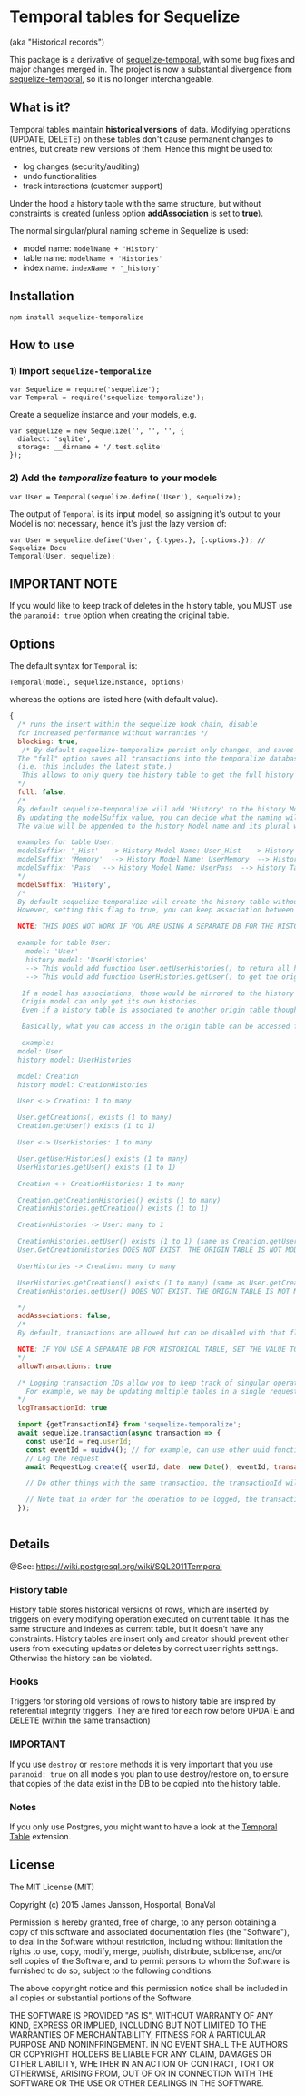 # Temporal tables for Sequelize

(aka "Historical records")

This package is a derivative of [sequelize-temporal](https://www.npmjs.com/package/sequelize-temporal), with some bug fixes and major changes merged in. The project is now a substantial divergence from [sequelize-temporal](https://www.npmjs.com/package/sequelize-temporal), so it is no longer interchangeable.

<!-- [![Build Status](https://travis-ci.org/bonaval/sequelize-temporal.svg?branch=master)](https://travis-ci.org/bonaval/sequelize-temporal) [![Dependency Status](https://david-dm.org/bonaval/sequelize-temporal.svg)](https://david-dm.org/bonaval/sequelize-temporal) [![NPM version](https://img.shields.io/npm/v/sequelize-temporal.svg)](https://www.npmjs.com/package/sequelize-temporal) -->

## What is it?

Temporal tables maintain **historical versions** of data. Modifying operations (UPDATE, DELETE) on these tables don't cause permanent changes to entries, but create new versions of them. Hence this might be used to:

- log changes (security/auditing)
- undo functionalities
- track interactions (customer support)

Under the hood a history table with the same structure, but without constraints is created (unless option **addAssociation** is set to **true**).

The normal singular/plural naming scheme in Sequelize is used:

- model name: `modelName + 'History'`
- table name: `modelName + 'Histories'`
- index name: `indexName + '_history'`

## Installation

```
npm install sequelize-temporalize
```

## How to use

### 1) Import `sequelize-temporalize`

```
var Sequelize = require('sequelize');
var Temporal = require('sequelize-temporalize');
```

Create a sequelize instance and your models, e.g.

```
var sequelize = new Sequelize('', '', '', {
  dialect: 'sqlite',
  storage: __dirname + '/.test.sqlite'
});
```

### 2) Add the _temporalize_ feature to your models

```
var User = Temporal(sequelize.define('User'), sequelize);
```

The output of `Temporal` is its input model, so assigning it's output to your
Model is not necessary, hence it's just the lazy version of:

```
var User = sequelize.define('User', {.types.}, {.options.}); // Sequelize Docu
Temporal(User, sequelize);
```

## IMPORTANT NOTE

If you would like to keep track of deletes in the history table, you MUST use the `paranoid: true` option when creating the original table.

## Options

The default syntax for `Temporal` is:

`Temporal(model, sequelizeInstance, options)`

whereas the options are listed here (with default value).

```js
{
  /* runs the insert within the sequelize hook chain, disable
  for increased performance without warranties */
  blocking: true,
   /* By default sequelize-temporalize persist only changes, and saves the previous state in the history table.
  The "full" option saves all transactions into the temporalize database
  (i.e. this includes the latest state.)
   This allows to only query the history table to get the full history of an entity.
  */
  full: false,
  /*
  By default sequelize-temporalize will add 'History' to the history Model name and 'Histories' to the history table.
  By updating the modelSuffix value, you can decide what the naming will be.
  The value will be appended to the history Model name and its plural will be appended to the history tablename.

  examples for table User:
  modelSuffix: '_Hist'  --> History Model Name: User_Hist  --> History Table Name: User_Hists
  modelSuffix: 'Memory'  --> History Model Name: UserMemory  --> History Table Name: UserMemories
  modelSuffix: 'Pass'  --> History Model Name: UserPass  --> History Table Name: UserPasses
  */
  modelSuffix: 'History',
  /*
  By default sequelize-temporalize will create the history table without associations.
  However, setting this flag to true, you can keep association between the history table and the table with the latest value (origin).

  NOTE: THIS DOES NOT WORK IF YOU ARE USING A SEPARATE DB FOR THE HISTORICAL TABLES. IN THAT CASE, KEEP THE VALUE TO FALSE OR YOU WILL GET AN ERROR.

  example for table User:
    model: 'User'
    history model: 'UserHistories'
    --> This would add function User.getUserHistories() to return all history entries for that user entry.
    --> This would add function UserHistories.getUser() to get the original user from an history.

   If a model has associations, those would be mirrored to the history table.
   Origin model can only get its own histories.
   Even if a history table is associated to another origin table thought a foreign key field, the history table is not accessible from that origin table

   Basically, what you can access in the origin table can be accessed from the history table.

   example:
  model: User
  history model: UserHistories

  model: Creation
  history model: CreationHistories

  User <-> Creation: 1 to many

  User.getCreations() exists (1 to many)
  Creation.getUser() exists (1 to 1)

  User <-> UserHistories: 1 to many

  User.getUserHistories() exists (1 to many)
  UserHistories.getUser() exists (1 to 1)

  Creation <-> CreationHistories: 1 to many

  Creation.getCreationHistories() exists (1 to many)
  CreationHistories.getCreation() exists (1 to 1)

  CreationHistories -> User: many to 1

  CreationHistories.getUser() exists (1 to 1) (same as Creation.getUser())
  User.GetCreationHistories DOES NOT EXIST. THE ORIGIN TABLE IS NOT MODIFIED.

  UserHistories -> Creation: many to many

  UserHistories.getCreations() exists (1 to many) (same as User.getCreations())
  CreationHistories.getUser() DOES NOT EXIST. THE ORIGIN TABLE IS NOT MODIFIED.

  */
  addAssociations: false,
  /*
  By default, transactions are allowed but can be disabled with that flag for the historical tables (transactions on original tables should stay the same). It is useful in case you are using a separate DB than the one use by the original DB.

  NOTE: IF YOU USE A SEPARATE DB FOR HISTORICAL TABLE, SET THE VALUE TO FALSE OR YOU WILL GET AN ERROR.
  */
  allowTransactions: true

  /* Logging transaction IDs allow you to keep track of singular operations and who performed them
    For example, we may be updating multiple tables in a single request. We want a way of identifying the single operation across multiple tables in the table histories. To do this, we store the transaction ID. It is important that immediately after the creation of the transaction that the transaction ID, current time, route being requested and user ID of the individual making the request (and any other information you think is important) is stored in a request table.
  */
  logTransactionId: true

  import {getTransactionId} from 'sequelize-temporalize';
  await sequelize.transaction(async transaction => {
    const userId = req.userId;
    const eventId = uuidv4(); // for example, can use other uuid functions to generate unique ids for the request event
    // Log the request
    await RequestLog.create({ userId, date: new Date(), eventId, transactionId: getTransactionId(transaction) });

    // Do other things with the same transaction, the transactionId will be logged in the associated history tables

    // Note that in order for the operation to be logged, the transaction must be passed as an option. This has the side-effect of undoing the transaction if an error occurs at any point in the request. If you want to keep the operation even if the transaction is undone, you would need to create a new transaction, give it the same eventId, and pass the transaction, in order to associate it as a single event.
  });



```

## Details

@See: https://wiki.postgresql.org/wiki/SQL2011Temporal

### History table

History table stores historical versions of rows, which are inserted by triggers on every modifying operation executed on current table. It has the same structure and indexes as current table, but it doesn’t have any constraints. History tables are insert only and creator should prevent other users from executing updates or deletes by correct user rights settings. Otherwise the history can be violated.

### Hooks

Triggers for storing old versions of rows to history table are inspired by referential integrity triggers. They are fired for each row before UPDATE and DELETE (within the same transaction)

### IMPORTANT

If you use `destroy` or `restore` methods it is very important that you use `paranoid: true` on all models you plan to use destroy/restore on, to ensure that copies of the data exist in the DB to be copied into the history table.

### Notes

If you only use Postgres, you might want to have a look at the [Temporal Table](https://github.com/arkhipov/temporal_tables) extension.

## License

The MIT License (MIT)

Copyright (c) 2015 James Jansson, Hosportal, BonaVal

Permission is hereby granted, free of charge, to any person obtaining a copy
of this software and associated documentation files (the "Software"), to deal
in the Software without restriction, including without limitation the rights
to use, copy, modify, merge, publish, distribute, sublicense, and/or sell
copies of the Software, and to permit persons to whom the Software is
furnished to do so, subject to the following conditions:

The above copyright notice and this permission notice shall be included in all
copies or substantial portions of the Software.

THE SOFTWARE IS PROVIDED "AS IS", WITHOUT WARRANTY OF ANY KIND, EXPRESS OR
IMPLIED, INCLUDING BUT NOT LIMITED TO THE WARRANTIES OF MERCHANTABILITY,
FITNESS FOR A PARTICULAR PURPOSE AND NONINFRINGEMENT. IN NO EVENT SHALL THE
AUTHORS OR COPYRIGHT HOLDERS BE LIABLE FOR ANY CLAIM, DAMAGES OR OTHER
LIABILITY, WHETHER IN AN ACTION OF CONTRACT, TORT OR OTHERWISE, ARISING FROM,
OUT OF OR IN CONNECTION WITH THE SOFTWARE OR THE USE OR OTHER DEALINGS IN THE
SOFTWARE.
